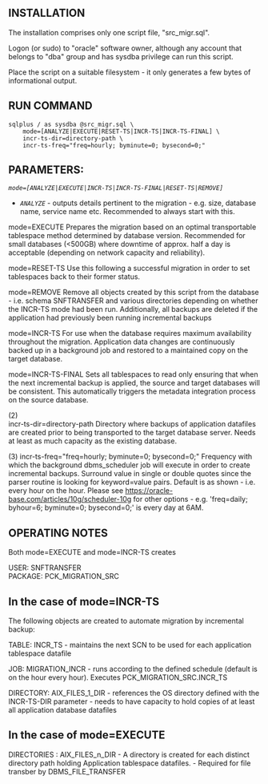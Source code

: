 INSTALLATION
------------
The installation comprises only one script file, "src_migr.sql". 

Logon (or sudo) to "oracle" software owner, although any account that belongs to "dba" group and has sysdba
privilege can run this script.

Place the script on a suitable filesystem - it only generates a few bytes of informational output.


RUN COMMAND                         
-----------
              
```
sqlplus / as sysdba @src_migr.sql \
    mode=[ANALYZE|EXECUTE|RESET-TS|INCR-TS|INCR-TS-FINAL] \
    incr-ts-dir=directory-path \
    incr-ts-freq="freq=hourly; byminute=0; bysecond=0;"
```


                         
PARAMETERS:
-----------                   
*`mode=[ANALYZE|EXECUTE|INCR-TS|INCR-TS-FINAL|RESET-TS|REMOVE]`*
- *`ANALYZE`* - outputs details pertinent to the migration - e.g. size, database name, service name etc. Recommended to always
start with this.
  
mode=EXECUTE
  Prepares the migration based on an optimal transportable tablespace method determined by database version. 
  Recommended for small databases (<500GB) where downtime of approx. half a day is acceptable (depending on network capacity
  and reliability).

mode=RESET-TS
  Use this following a successful migration in order to set tablespaces back to their former status.

mode=REMOVE
  Remove all objects created by this script from the database - i.e. schema SNFTRANSFER and various directories depending
  on whether the INCR-TS mode had been run. Additionally, all backups are deleted if the application had previously been 
  running incremental backups
  
mode=INCR-TS
  For use when the database requires maximum availability throughout the migration. 
  Application data changes are continuously backed up in a background job and restored to a maintained copy 
  on the target database.
                     
mode=INCR-TS-FINAL
  Sets all tablespaces to read only ensuring that when the next incremental backup is applied, the source and target 
  databases will be consistent. This automatically triggers the metadata integration process on the source database.
  
                     
(2)                         
incr-ts-dir=directory-path
  Directory where backups of application datafiles are created prior to being transported to the target database server.
  Needs at least as much capacity as the existing database. 
  
  
(3)
incr-ts-freq="freq=hourly; byminute=0; bysecond=0;"
  Frequency with which the background dbms_scheduler job will execute in order to create incremental backups.
  Surround value in single or double quotes since the parser routine is looking for keyword=value pairs.
  Default is as shown - i.e. every hour on the hour. Please see https://oracle-base.com/articles/10g/scheduler-10g for other 
  options - e.g. 'freq=daily; byhour=6; byminute=0; bysecond=0;' is every day at 6AM.
  
  
OPERATING NOTES
---------------
Both mode=EXECUTE and mode=INCR-TS creates

  USER: SNFTRANSFER  
  PACKAGE: PCK_MIGRATION_SRC
  
In the case of mode=INCR-TS
---------------------------
The following objects are created to automate migration by incremental backup:

  TABLE: INCR_TS
    - maintains the next SCN to be used for each application tablespace datafile
    
  JOB: MIGRATION_INCR
    - runs according to the defined schedule (default is on the hour every hour). Executes PCK_MIGRATION_SRC.INCR_TS
    
  DIRECTORY: AIX_FILES_1_DIR
    - references the OS directory defined with the INCR-TS-DIR parameter
    - needs to have capacity to hold copies of at least all application database datafiles

  
In the case of mode=EXECUTE
---------------------------
  DIRECTORIES : AIX_FILES_n_DIR
    - A directory is created for each distinct directory path holding Application tablespace datafiles.
    - Required for file transber by DBMS_FILE_TRANSFER
